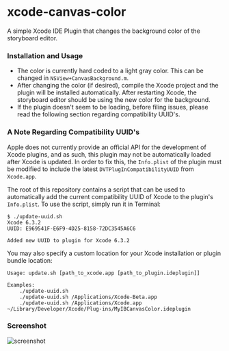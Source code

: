 xcode-canvas-color
===============

A simple Xcode IDE Plugin that changes the background color of the storyboard
editor.

### Installation and Usage

- The color is currently hard coded to a light gray color. This can be changed
  in `NSView+CanvasBackground.m`.
- After changing the color (if desired), compile the Xcode project and the
  plugin will be installed automatically. After restarting Xcode, the storyboard
  editor should be using the new color for the background.
- If the plugin doesn't seem to be loading, before filing issues, please read
  the following section regarding compatibility UUID's.

### A Note Regarding Compatibility UUID's

Apple does not currently provide an official API for the development of Xcode
plugins, and as such, this plugin may not be automatically loaded after Xcode is
updated. In order to fix this, the `Info.plist` of the plugin must be modified
to include the latest `DVTPlugInCompatibilityUUID` from `Xcode.app`.

The root of this repository contains a script that can be used to automatically
add the current compatibility UUID of Xcode to the plugin's `Info.plist`. To use
the script, simply run it in Terminal:

	$ ./update-uuid.sh
	Xcode 6.3.2
	UUID: E969541F-E6F9-4D25-8158-72DC3545A6C6

	Added new UUID to plugin for Xcode 6.3.2

You may also specify a custom location for your Xcode installation or plugin
bundle location:

	Usage: update.sh [path_to_xcode.app [path_to_plugin.ideplugin]]

	Examples:
	    ./update-uuid.sh
	    ./update-uuid.sh /Applications/Xcode-Beta.app
	    ./update-uuid.sh /Applications/Xcode.app ~/Library/Developer/Xcode/Plug-ins/MyIBCanvasColor.ideplugin

### Screenshot

![screenshot](/../gh-pages/screenshot.png?raw=true)
